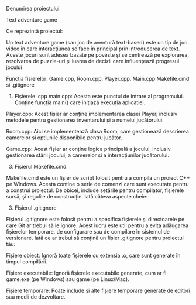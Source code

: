 Denumirea proiectului:

Text adventure game

Ce reprezintă proiectul:

Un text adventure game (sau joc de aventură text-based) este un tip de joc video 
în care interacțiunea se face în principal prin introducerea de text. Aceste jocuri sunt adesea bazate pe poveste 
și se centrează pe explorarea, rezolvarea de puzzle-uri și luarea de decizii care influențează progresul jocului


Functia fisierelor: Game.cpp, Room.cpp, Player.cpp, Main.cpp Makefile.cmd si .gitignore

1. Fișierele .cpp
main.cpp: Acesta este punctul de intrare al programului. Conține funcția main() care inițiază execuția aplicației.

Player.cpp: Acest fișier ar conține implementarea clasei Player, inclusiv metodele pentru gestionarea inventarului și a numelui jucătorului.

Room.cpp: Aici se implementează clasa Room, care gestionează descrierea camerelor și opțiunile disponibile pentru jucător.

Game.cpp: Acest fișier ar conține logica principală a jocului, inclusiv gestionarea stării jocului, a camerelor și a interacțiunilor jucătorului.


3. Fișierul Makefile.cmd

Makefile.cmd este un fișier de script folosit pentru a compila un proiect C++ pe Windows. Acesta conține o serie de comenzi care sunt executate pentru a construi proiectul. De obicei, include setările pentru compilator, fișierele sursă, și regulile de construcție. Iată câteva aspecte cheie:


3. Fișierul .gitignore
   
Fișierul .gitignore este folosit pentru a specifica fișierele și directoarele pe care Git ar trebui să le ignore. Acest lucru este util pentru a evita adăugarea fișierelor temporare, de configurare sau de compilare în sistemul de versionare. Iată ce ar trebui să conțină un fișier .gitignore pentru proiectul tău:

Fișiere obiect: Ignoră toate fișierele cu extensia .o, care sunt generate în timpul compilării.

Fișiere executabile: Ignoră fișierele executabile generate, cum ar fi game.exe (pe Windows) sau game (pe Linux/Mac).

Fișiere temporare: Poate include și alte fișiere temporare generate de editori sau medii de dezvoltare.
